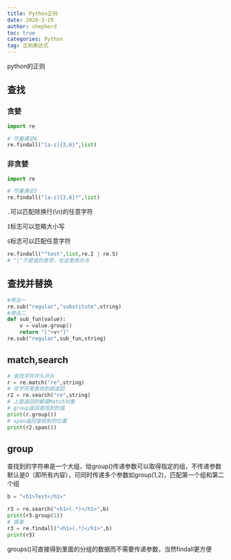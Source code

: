 ```yaml
---
title: Python正则
date: 2020-3-29
author: shepherd
toc: true
categories: Python
tag: 正则表达式
---
```


 python的正则

<!-- more -->

## 查找

### 贪婪

```python
import re

# 尽量满足6
re.findall("[a-z]{3,6}",list)
```

### 非贪婪

```python
import re

# 尽量满足3
re.findall("[a-z]{3,6}?",list)
```

`.`可以匹配除换行(\n)的任意字符

`I`标志可以忽略大小写

`S`标志可以匹配任意字符

```python
re.findall("^test",list,re.I | re.S)
# "|"不是或的意思，在这里表示与
```
## 查找并替换

```python
#用法一
re.sub("regular","substitute",string)
#用法二
def sub_fun(value):
    v = value.group()
    return "["+v+"]"
re.sub("regular",sub_fun,string)
```

## match,search

```python
# 查找字符开头开头
r = re.match("re",string)
# 在字符里查找到就返回
r2 = re.search("re",string)
# 上面返回的都是Match对象
# group返回查找到的值
print(r.group())
# span返回查找到的位置
print(r2.span())
```

## group

查找到的字符串是一个大组，给group()传递参数可以取得指定的组，不传递参数默认是0（即所有内容），可同时传递多个参数如group(1,2)，匹配第一个组和第二个组

```python
b = "<h1>Test</h1>"

r3 = re.search("<h1>(.*)</h1>",b)
print(r3.group(1))
# 或者
r3 = re.findall("<h1>(.*)</h1>",b)
print(r3)
```

groups()可直接得到里面的分组的数据而不需要传递参数，当然findall更方便